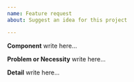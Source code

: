 ```yaml
---
name: Feature request
about: Suggest an idea for this project

---
```


**Component**
write here...

**Problem or Necessity**
write here...

**Detail**
write here...
